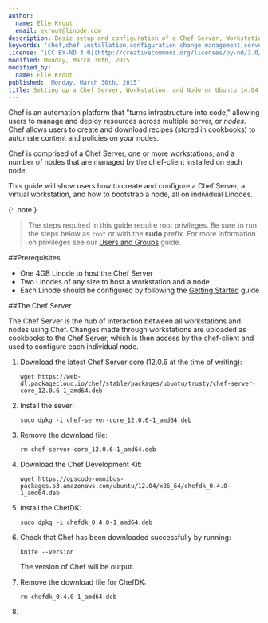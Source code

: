 ```yaml
---
author:
  name: Elle Krout
  email: ekrout@linode.com
description: Basic setup and configuration of a Chef Server, Workstation, and Node
keywords: 'chef,chef installation,configuration change management,server automation,chef server,chef workstation,chef-client,knife'
license: '[CC BY-ND 3.0](http://creativecommons.org/licenses/by-nd/3.0/us/)'
modified: Monday, March 30th, 2015
modified_by:
  name: Elle Krout
published: 'Monday, March 30th, 2015'
title: Setting up a Chef Server, Workstation, and Node on Ubuntu 14.04
---
```


Chef is an automation platform that "turns infrastructure into code," allowing users to manage and deploy resources across multiple server, or *nodes*. Chef allows users to create and download recipes (stored in cookbooks) to automate content and policies on your nodes.

Chef is comprised of a Chef Server, one or more workstations, and a number of nodes that are managed by the chef-client installed on each node.

This guide will show users how to create and configure a Chef Server, a virtual workstation, and how to bootstrap a node, all on individual Linodes.

{: .note }
>The steps required in this guide require root privileges. Be sure to run the steps below as `root` or with the **sudo** prefix. For more information on privileges see our [Users and Groups](/docs/tools-reference/linux-users-and-groups) guide.

##Prerequisites

-	One 4GB Linode to host the Chef Server
-	Two Linodes of any size to host a workstation and a node
-	Each Linode should be configured by following the [Getting Started](/docs/getting-started) guide


##The Chef Server

The Chef Server is the hub of interaction between all workstations and nodes using Chef. Changes made through workstations are uploaded as cookbooks to the Chef Server, which is then access by the chef-client and used to configure each individual node.

1.	Download the latest Chef Server core (12.0.6 at the time of writing):

		wget https://web-dl.packagecloud.io/chef/stable/packages/ubuntu/trusty/chef-server-core_12.0.6-1_amd64.deb

2.	Install the sever:

		sudo dpkg -i chef-server-core_12.0.6-1_amd64.deb

3.	Remove the download file:

		rm chef-server-core_12.0.6-1_amd64.deb

4.	Download the Chef Development Kit:

		wget https://opscode-omnibus-packages.s3.amazonaws.com/ubuntu/12.04/x86_64/chefdk_0.4.0-1_amd64.deb

5.	Install the ChefDK:

		sudo dpkg -i chefdk_0.4.0-1_amd64.deb

6.	Check that Chef has been downloaded successfully by running:

		knife --version

	The version of Chef will be output.

7.	Remove the download file for ChefDK:

		rm chefdk_0.4.0-1_amd64.deb

8.	

